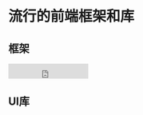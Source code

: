 
# 流行的前端框架和库

## 框架
<iframe src="https://ghbtns.com/github-btn.html?user=RubyLouvre&repo=anu&type=star&count=true"
         frameborder="0"
          scrolling="0" 
          width="160px" 
          height="30px"></iframe>

## UI库